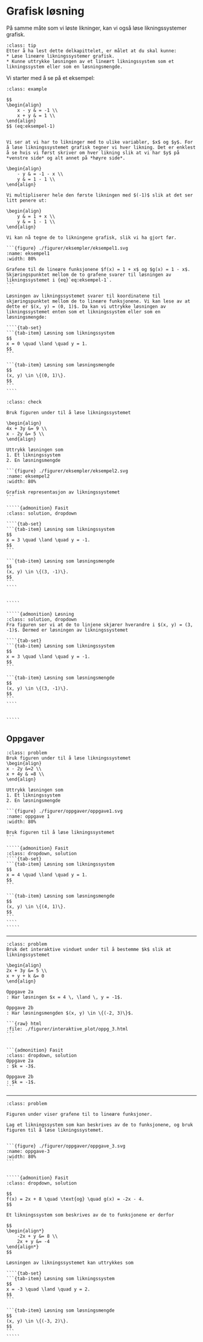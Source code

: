 # Grafisk løsning 

På samme måte som vi løste likninger, kan vi også løse likningssystemer grafisk. 


```{admonition} Læringsmål: grafisk løsning av lineære likningssystemer
:class: tip
Etter å ha lest dette delkapittelet, er målet at du skal kunne:
* Løse lineære likningssystemer grafisk.
* Kunne uttrykke løsningen av et lineært likningssystem som et likningssystem eller som en løsningsmengde.
```


Vi starter med å se på et eksempel:

`````{admonition} Eksempel 1
:class: example

$$
\begin{align}
    x - y & = -1 \\
    x + y & = 1 \\
\end{align}
$$ (eq:eksempel-1)


Vi ser at vi har to likninger med to ulike variabler, $x$ og $y$. For å løse likningssystemet grafisk tegner vi hver likning. Det er enklest å se hvis vi først skriver om hver likning slik at vi har $y$ på *venstre side* og alt annet på *høyre side*. 

\begin{align}
    - y & = -1 - x \\
    y & = 1 - 1 \\
\end{align}

Vi multipliserer hele den første likningen med $(-1)$ slik at det ser litt penere ut: 

\begin{align}
    y & = 1 + x \\
    y & = 1 - 1 \\
\end{align}

Vi kan nå tegne de to likningene grafisk, slik vi ha gjort før. 

```{figure} ./figurer/eksempler/eksempel1.svg
:name: eksempel1
:width: 80%

Grafene til de lineære funksjonene $f(x) = 1 + x$ og $g(x) = 1 - x$. Skjæringspunktet mellom de to grafene svarer til løsningen av likningssystemet i {eq}`eq:eksempel-1`. 
```

Løsningen av likningssystemet svarer til koordinatene til skjæringspunktet mellom de to lineære funksjonene. Vi kan lese av at dette er $(x, y) = (0, 1)$. Da kan vi uttrykke løsningen av likningssystemet enten som et likningssystem eller som en løsningsmengde:

````{tab-set}
```{tab-item} Løsning som likningssystem
$$
x = 0 \quad \land \quad y = 1.
$$
```

```{tab-item} Løsning som løsningsmengde 
$$
(x, y) \in \{(0, 1)\}.
$$
```
````

`````

``````{admonition} Underveisoppgave 1
:class: check

Bruk figuren under til å løse likningssystemet 

\begin{align}
4x + 3y &= 9 \\
x - 2y &= 5 \\
\end{align}

Uttrykk løsningen som
1. Et likningssystem
2. En løsningsmengde

```{figure} ./figurer/eksempler/eksempel2.svg
:name: eksempel2
:width: 80%

Grafisk representasjon av likningssystemet
```

`````{admonition} Fasit
:class: solution, dropdown

````{tab-set}
```{tab-item} Løsning som likningssystem
$$
x = 3 \quad \land \quad y = -1.
$$
```

```{tab-item} Løsning som løsningsmengde
$$
(x, y) \in \{(3, -1)\}.
$$
```
````


`````

`````{admonition} Løsning
:class: solution, dropdown
Fra figuren ser vi at de to linjene skjærer hverandre i $(x, y) = (3, -1)$. Dermed er løsningen av likningssystemet

````{tab-set}
```{tab-item} Løsning som likningssystem
$$
x = 3 \quad \land \quad y = -1.
$$
```

```{tab-item} Løsning som løsningsmengde
$$
(x, y) \in \{(3, -1)\}.
$$
```
````


`````
``````

<!-- ## Antall løsninger
På samme måte som en lineær likning kan ha ingen, én eller uendelig mange løsninger, kan også lineære likningssystemer ha ingen, én eller uendelig mange løsninger. 

## Likningssystem med flere enn to variabler
Et likningssystem kan ha flere enn to variabler, men disse likningssystemene vil være vanskelige å tegne opp i et todimensjonalt koordinatsystem, ettersom vi har en variabel representert langs hver akse. For likningssystemer med flere enn to variabler vil vi som regel heller velge en algebraisk løsningsmetode.  -->

## Oppgaver

``````{admonition} Oppgave 1
:class: problem
Bruk figuren under til å løse likningssystemet 
\begin{align} 
x - 2y &=2 \\
x + 4y & =8 \\
\end{align}

Uttrykk løsningen som 
1. Et likningssystem
2. En løsningsmengde

```{figure} ./figurer/oppgaver/oppgave1.svg
:name: oppgave 1
:width: 80%

Bruk figuren til å løse likningssystemet
```

`````{admonition} Fasit
:class: dropdown, solution
````{tab-set}
```{tab-item} Løsning som likningssystem
$$
x = 4 \quad \land \quad y = 1.
$$
```

```{tab-item} Løsning som løsningsmengde
$$
(x, y) \in \{(4, 1)\}.
$$
```
````
`````
``````

---

````{admonition} Oppgave 2
:class: problem
Bruk det interaktive vinduet under til å bestemme $k$ slik at likningssystemet 

\begin{align}
2x + 3y &= 5 \\
x + y + k &= 0
\end{align}

Oppgave 2a
: Har løsningen $x = 4 \, \land \, y = -1$.

Oppgave 2b
: Har løsningsmengden $(x, y) \in \{(-2, 3)\}$.

```{raw} html
:file: ./figurer/interaktive_plot/oppg_3.html
```


```{admonition} Fasit
:class: dropdown, solution
Oppgave 2a
: $k = -3$.

Oppgave 2b
: $k = -1$.
```

````

---


``````{admonition} Oppgave 3
:class: problem

Figuren under viser grafene til to lineære funksjoner. 

Lag et likningssystem som kan beskrives av de to funksjonene, og bruk figuren til å løse likningssystemet.


```{figure} ./figurer/oppgaver/oppgave_3.svg
:name: oppgave-3
:width: 80%
```


`````{admonition} Fasit
:class: dropdown, solution

$$
f(x) = 2x + 8 \quad \text{og} \quad g(x) = -2x - 4.
$$

Et likningssystem som beskrives av de to funksjonene er derfor

$$
\begin{align*}
    -2x + y &= 8 \\
    2x + y &= -4
\end{align*}
$$

Løsningen av likningssystemet kan uttrykkes som

````{tab-set}
```{tab-item} Løsning som likningssystem
$$
x = -3 \quad \land \quad y = 2.
$$
```

```{tab-item} Løsning som løsningsmengde
$$
(x, y) \in \{(-3, 2)\}.
$$
```
`````



```````